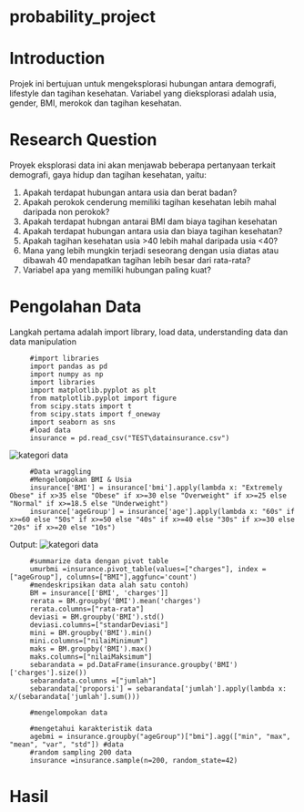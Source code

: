 # probability_project

# Introduction
Projek ini bertujuan untuk mengeksplorasi hubungan antara demografi, lifestyle dan tagihan kesehatan. Variabel yang dieksplorasi adalah usia, gender, BMI, merokok dan tagihan kesehatan.

# Research Question
Proyek eksplorasi data ini akan menjawab beberapa pertanyaan terkait demografi, gaya hidup dan tagihan kesehatan, yaitu:
1) Apakah terdapat hubungan antara usia dan berat badan?
2) Apakah perokok cenderung memiliki tagihan kesehatan lebih mahal daripada non perokok?
3) Apakah terdapat hubngan antarai BMI dam biaya tagihan kesehatan
4) Apakah terdapat hubungan antara usia dan biaya tagihan kesehatan?
5) Apakah tagihan kesehatan usia >40 lebih mahal daripada usia <40?
6) Mana yang lebih mungkin terjadi seseorang dengan usia diatas atau dibawah 40 mendapatkan tagihan lebih besar dari rata-rata?
7) Variabel apa yang memiliki hubungan paling kuat?

# Pengolahan Data

 Langkah pertama adalah import library, load data, understanding data dan data manipulation

         #import libraries
         import pandas as pd
         import numpy as np
         import libraries
         import matplotlib.pyplot as plt
         from matplotlib.pyplot import figure
         from scipy.stats import t
         from scipy.stats import f_oneway
         import seaborn as sns
         #load data
         insurance = pd.read_csv("TEST\datainsurance.csv")
         
![kategori data](https://github.com/elleferrd/probability_project/assets/137087598/20a07ac8-0932-4fc7-ad14-afd08d8eff29)

         #Data wraggling
         #Mengelompokan BMI & Usia
         insurance['BMI'] = insurance['bmi'].apply(lambda x: "Extremely Obese" if x>35 else "Obese" if x>=30 else "Overweight" if x>=25 else "Normal" if x>=18.5 else "Underweight")
         insurance['ageGroup'] = insurance['age'].apply(lambda x: "60s" if x>=60 else "50s" if x>=50 else "40s" if x>=40 else "30s" if x>=30 else "20s" if x>=20 else "10s")

 Output:
![kategori data](https://github.com/elleferrd/probability_project/assets/137087598/e992c05d-141f-4744-a6d5-c93b65b74dd4)

         
         #summarize data dengan pivot table
         umurbmi =insurance.pivot_table(values=["charges"], index = ["ageGroup"], columns=["BMI"],aggfunc='count')
         #mendeskripsikan data alah satu contoh)
         BM = insurance[['BMI', 'charges']]
         rerata = BM.groupby('BMI').mean('charges')
         rerata.columns=["rata-rata"]
         deviasi = BM.groupby('BMI').std()
         deviasi.columns=["standarDeviasi"]
         mini = BM.groupby('BMI').min()
         mini.columns=["nilaiMinimum"]
         maks = BM.groupby('BMI').max()
         maks.columns=["nilaiMaksimum"]
         sebarandata = pd.DataFrame(insurance.groupby('BMI')['charges'].size())
         sebarandata.columns =["jumlah"]
         sebarandata['proporsi'] = sebarandata['jumlah'].apply(lambda x: x/(sebarandata['jumlah'].sum()))

         #mengelompokan data
         
         #mengetahui karakteristik data
         agebmi = insurance.groupby("ageGroup")["bmi"].agg(["min", "max", "mean", "var", "std"]) #data
         #random sampling 200 data
         insurance =insurance.sample(n=200, random_state=42)
         


# Hasil
